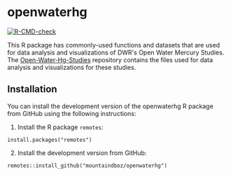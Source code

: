 
# openwaterhg

<!-- badges: start -->
[![R-CMD-check](https://github.com/mountaindboz/openwaterhg/workflows/R-CMD-check/badge.svg)](https://github.com/mountaindboz/openwaterhg/actions)
<!-- badges: end -->

This R package has commonly-used functions and datasets that are used for data analysis and visualizations of DWR's Open Water Mercury Studies. The [Open-Water-Hg-Studies](https://github.com/mountaindboz/Open-Water-Hg-Studies) repository contains the files used for data analysis and visualizations for these studies.

## Installation

You can install the development version of the openwaterhg R package from GitHub using the following instructions:

1. Install the R package `remotes`:

```
install.packages("remotes")
```

2. Install the development version from GitHub:

```
remotes::install_github("mountaindboz/openwaterhg")
```

